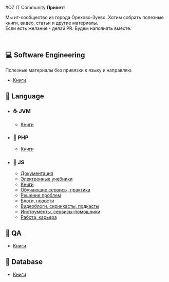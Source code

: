 #OZ IT Community
**Привет!**

Мы ит-сообщество из города Орехово-Зуево. Хотим собрать полезные  книги, видео, статьи и другие материалы.
<br/>Если есть желание - делай PR. Будем наполнять вместе.

<br/>

## 💻 Software Engineering 
Полезные материалы без привязки к языку и направляю.
- [Книги](https://github.com/oz-it-team/oz-it-team.github.io/blob/main/Software%20Engineering/books.md#%D0%BA%D0%BD%D0%B8%D0%B3%D0%B8)

## 🍦 Language
- ### ☕ JVM
    -  [Книги](https://github.com/oz-it-team/oz-it-team.github.io/blob/main/Language/JVM/books.md)
- ### 🥤 PHP
    - [Книги](https://github.com/oz-it-team/oz-it-team.github.io/blob/main/Language/PHP/books.md)
- ### 🍹 JS
    - [Документация](https://github.com/oz-it-team/oz-it-team.github.io/blob/main/Language/JS/materials.md#%D0%B4%D0%BE%D0%BA%D1%83%D0%BC%D0%B5%D0%BD%D1%82%D0%B0%D1%86%D0%B8%D1%8F)
    - [Электронные учебники](https://github.com/oz-it-team/oz-it-team.github.io/blob/main/Language/JS/materials.md#%D1%8D%D0%BB%D0%B5%D0%BA%D1%82%D1%80%D0%BE%D0%BD%D0%BD%D1%8B%D0%B5-%D1%83%D1%87%D0%B5%D0%B1%D0%BD%D0%B8%D0%BA%D0%B8)
    - [Книги](https://github.com/oz-it-team/oz-it-team.github.io/blob/main/Language/JS/materials.md#%D0%BA%D0%BD%D0%B8%D0%B3%D0%B8)
    - [Обучающие сервисы, практика](https://github.com/oz-it-team/oz-it-team.github.io/blob/main/Language/JS/materials.md#%D0%BE%D0%B1%D1%83%D1%87%D0%B0%D1%8E%D1%89%D0%B8%D0%B5-%D1%81%D0%B5%D1%80%D0%B2%D0%B8%D1%81%D1%8B-%D0%B8-%D0%BF%D1%80%D0%B0%D0%BA%D1%82%D0%B8%D0%BA%D0%B0)
    - [Решение проблем](https://github.com/oz-it-team/oz-it-team.github.io/blob/main/Language/JS/materials.md#%D1%80%D0%B5%D1%88%D0%B5%D0%BD%D0%B8%D0%B5-%D0%BF%D1%80%D0%BE%D0%B1%D0%BB%D0%B5%D0%BC)
    - [Блоги, новости](https://github.com/oz-it-team/oz-it-team.github.io/blob/main/Language/JS/materials.md#%D0%B1%D0%BB%D0%BE%D0%B3%D0%B8-%D0%BD%D0%BE%D0%B2%D0%BE%D1%81%D1%82%D0%B8)
    - [Видеоблоги, скринкасты, подкасты](https://github.com/oz-it-team/oz-it-team.github.io/blob/main/Language/JS/materials.md#%D0%B2%D0%B8%D0%B4%D0%B5%D0%BE%D0%B1%D0%BB%D0%BE%D0%B3%D0%B8-%D1%81%D0%BA%D1%80%D0%B8%D0%BD%D0%BA%D0%B0%D1%81%D1%82%D1%8B-%D0%BF%D0%BE%D0%B4%D0%BA%D0%B0%D1%81%D1%82%D1%8B)
    - [Инструменты, сервисы-помощники](https://github.com/oz-it-team/oz-it-team.github.io/blob/main/Language/JS/materials.md#%D0%B8%D0%BD%D1%81%D1%82%D1%80%D1%83%D0%BC%D0%B5%D0%BD%D1%82%D1%8B-%D1%81%D0%B5%D1%80%D0%B2%D0%B8%D1%81%D1%8B-%D0%BF%D0%BE%D0%BC%D0%BE%D1%89%D0%BD%D0%B8%D0%BA%D0%B8)
    - [Работа, карьера](https://github.com/oz-it-team/oz-it-team.github.io/blob/main/Language/JS/materials.md#%D1%80%D0%B0%D0%B1%D0%BE%D1%82%D0%B0-%D0%BA%D0%B0%D1%80%D1%8C%D0%B5%D1%80%D0%B0)

## 🍦 QA
- [Книги](https://github.com/oz-it-team/oz-it-team.github.io/blob/main/QA/books.md)
## 🍦 Database
- [Книги](https://github.com/oz-it-team/oz-it-team.github.io/blob/main/Database/books.md)